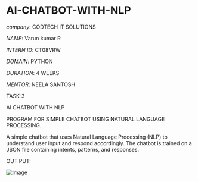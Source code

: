 # AI-CHATBOT-WITH-NLP
*company*: CODTECH IT SOLUTIONS

*NAME*: Varun kumar R

*INTERN ID*: CT08VRW

*DOMAIN*: PYTHON

*DURATION*: 4 WEEKS

*MENTOR*: NEELA SANTOSH

TASK-3

AI CHATBOT WITH NLP

PROGRAM FOR SIMPLE CHATBOT USING NATURAL LANGUAGE PROCESSING.

A simple chatbot that uses Natural Language Processing (NLP) to understand user input and respond accordingly. The chatbot is trained on a JSON file containing intents, patterns, and responses.

OUT PUT:

![Image](https://github.com/user-attachments/assets/9fe6e0d1-79e3-4711-89ae-2d8775e353cb)
